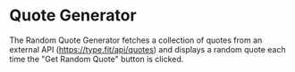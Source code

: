 # Quote Generator
The Random Quote Generator fetches a collection of quotes from an external API (https://type.fit/api/quotes) and displays a random quote each time the "Get Random Quote" button is clicked.
